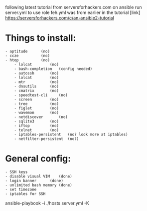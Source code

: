 following latest tutorial from serversforhackers.com on ansible
run server.yml to use role
feh.yml was from earlier in the tutorial
[link] https://serversforhackers.com/c/an-ansible2-tutorial

# Things to install:
	- aptitude 		(no)
	- ccze			(no)
	- htop			(no)
       	- lolcat		(no)
       	- bash-completion	(config needed)
       	- autossh		(no)
       	- lolcat		(no)
       	- mtr			(no)
       	- dnsutils		(no)
       	- cmatrix		(no)
       	- speedtest-cli		(no)
       	- screen		(no)
       	- tree			(no)
       	- figlet		(no)
       	- wavemon		(no)
       	- netdiscover		(no)
       	- sqlite3		(no)
       	- iftop			(no)
       	- telnet		(no)
       	- iptables-persistent	(no? look more at iptables)
       	- netfilter-persistent	(no?)

# General config:
	- SSH keys
	- disable visual VIM 	(done)
	- login banner		(done)
	- unlimited bash memory (done)
	- set timezone
	- iptables for SSH

ansible-playbook -i ./hosts server.yml -K
